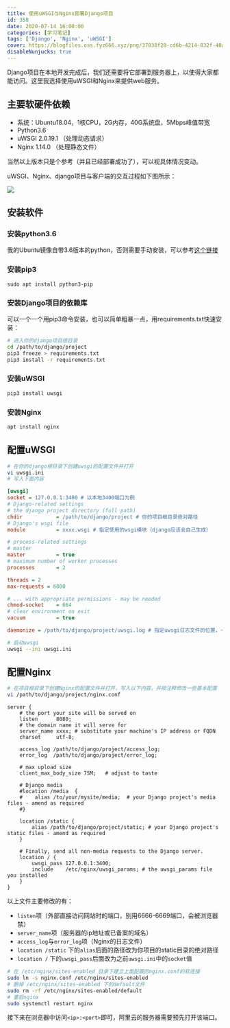 ```yaml
---
title: 使用uWSGI与Nginx部署Django项目
id: 358
date: 2020-07-14 16:00:00
categories: [学习笔记]
tags: ['Django', 'Nginx', 'uWSGI']
cover: https://blogfiles.oss.fyz666.xyz/png/37038f28-cd6b-4214-832f-40a6b0dc7e31.png
disableNunjucks: true
---
```


Django项目在本地开发完成后，我们还需要将它部署到服务器上，以使得大家都能访问。这里我选择使用uWSGI和Nginx来提供web服务。

## 主要软硬件依赖


- 系统：Ubuntu18.04，1核CPU，2G内存，40G系统盘，5Mbps峰值带宽
- Python3.6
- uWSGI 2.0.19.1 （处理动态请求）
- Nginx 1.14.0 （处理静态文件）

当然以上版本只是个参考（并且已经部署成功了），可以视具体情况变动。


uWSGI、Nginx、django项目与客户端的交互过程如下图所示：

![](https://blogfiles.oss.fyz666.xyz/png/37038f28-cd6b-4214-832f-40a6b0dc7e31.png)
## 安装软件


### 安装python3.6


我的Ubuntu镜像自带3.6版本的python，否则需要手动安装，可以参考[这个链接](https://www.cnblogs.com/zzqit/p/10087680.html)

### 安装pip3

```None
sudo apt install python3-pip
```

### 安装Django项目的依赖库


可以一个一个用pip3命令安装，也可以简单粗暴一点，用requirements.txt快速安装：

```bash
# 进入你的django项目根目录
cd /path/to/django/project
pip3 freeze > requirements.txt
pip3 install -r requirements.txt
```

### 安装uWSGI

```bash
pip3 install uwsgi
```

### 安装Nginx

```bash
apt install nginx
```

## 配置uWSGI

```bash
# 在你的django根目录下创建uwsgi的配置文件并打开
vi uwsgi.ini
# 写入下面内容
```


```ini
[uwsgi]
socket = 127.0.0.1:3400 # 以本地3400端口为例
# Django-related settings
# the django project directory (full path)
chdir           = /path/to/django/project # 你的项目根目录绝对路径
# Django's wsgi file
module          = xxxx.wsgi # 指定使用的wsgi模块（django应该会自己生成）

# process-related settings
# master
master          = true
# maximum number of worker processes
processes       = 2

threads = 2
max-requests = 6000

# ... with appropriate permissions - may be needed
chmod-socket    = 664
# clear environment on exit
vacuum          = true

daemonize = /path/to/django/project/uwsgi.log # 指定uwsgi日志文件的位置，一般就放项目根目录下
```


```bash
# 启动uwsgi
uwsgi --ini uwsgi.ini
```

## 配置Nginx

```bash
# 在项目根目录下创建Nginx的配置文件并打开，写入以下内容，并按注释修改一些基本配置
vi /path/to/django/project/nginx.conf 
```


```nginx
server {
    # the port your site will be served on
    listen      8080;
    # the domain name it will serve for
    server_name xxxx; # substitute your machine's IP address or FQDN
    charset     utf-8;

    access_log /path/to/django/project/access_log;
    error_log  /path/to/django/project/error_log;

    # max upload size
    client_max_body_size 75M;   # adjust to taste

    # Django media
    #location /media  {
    #    alias /to/your/mysite/media;  # your Django project's media files - amend as required
    #}

    location /static {
        alias /path/to/django/project/static; # your Django project's static files - amend as required
    }

    # Finally, send all non-media requests to the Django server.
    location / {
        uwsgi_pass 127.0.0.1:3400;
        include    /etc/nginx/uwsgi_params; # the uwsgi_params file you installed
    }
}
```

以上文件主要修改的有：


- `listen`项（外部直接访问网站时的端口，别用6666-6669端口，会被浏览器禁）
- `server_name`项（服务器的ip地址或已备案的域名）
- `access_log`与`error_log`项（Nginx的日志文件）
- `location /static` 下的`alias`后面的路径改为你项目的static目录的绝对路径
- `location /` 下的`uwsgi_pass`后面改为之前`uwsgi.ini`中的`socket`值


```bash
# 在 /etc/nginx/sites-enabled 目录下建立上面配置的nginx.conf的软连接
sudo ln -s nginx.conf /etc/nginx/sites-enabled
# 删掉 /etc/nginx/sites-enabled 下的default文件
sudo rm -rf /etc/nginx/sites-enabled/default
# 重启nginx
sudo systemctl restart nginx
```

接下来在浏览器中访问`<ip>:<port>`即可，阿里云的服务器需要预先打开该端口。
